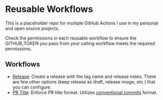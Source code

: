 # Reusable Workflows

This is a placeholder repo for multiple GitHub Actions I use in my personal and open source projects.

Check the permissions in each reusable workflow to ensure the GITHUB_TOKEN you pass from your calling workflow meets the required permissions.

## Workflows

- [Release](.github/workflows/release.yml): Create a release with the tag name and release notes. There are few other options (keep release as draft, release image, etc.) that you can configure.
- [PR Title](.github/workflows/pr-title.yml): Enforce PR title format. Utilizes [conventional commits](https://github.com/commitizen/conventional-commit-types/blob/master/index.json) format.
